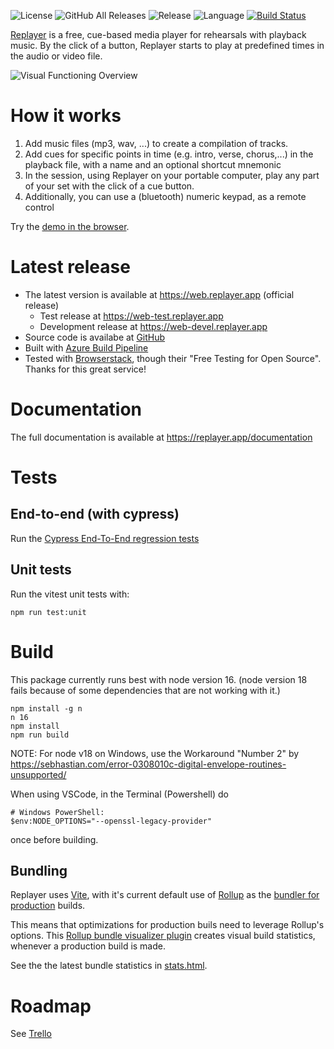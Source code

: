 ![License](https://img.shields.io/github/license/suterma/replayer-pwa.svg)
![GitHub All Releases](https://img.shields.io/github/downloads/suterma/replayer-pwa/total.svg)
![Release](https://img.shields.io/github/release/suterma/replayer-pwa.svg)
![Language](https://img.shields.io/github/languages/top/suterma/replayer-pwa.svg)
[![Build Status](https://dev.azure.com/suterma/replayer-pwa/_apis/build/status/suterma.replayer-pwa?branchName=main)](https://dev.azure.com/suterma/replayer-pwa/_build/latest?definitionId=1&branchName=main)

[Replayer](https://replayer.app/) is a free, cue-based media player for rehearsals with playback music.
By the click of a button, Replayer starts to play at predefined times in the audio or video file.

![Visual Functioning Overview](https://replayer.app/user/pages/06.blog/replayer-as-a-pwa-web-app/visual-function-web-horizontal-1440p.webp)

# How it works

1. Add music files (mp3, wav, ...) to create a compilation of tracks.
1. Add cues for specific points in time (e.g. intro, verse, chorus,...) in the playback file, with a name and an optional shortcut mnemonic
1. In the session, using Replayer on your portable computer, play any part of your set with the click of a cue button.
1. Additionally, you can use a (bluetooth) numeric keypad, as a remote control

Try the <a href="https://web.replayer.app/#demo" target="_blank">demo in the browser</a>.

# Latest release

-   The latest version is available at https://web.replayer.app (official release)
    -   Test release at https://web-test.replayer.app
    -   Development release at https://web-devel.replayer.app
-   Source code is availabe at [GitHub](https://github.com/suterma/replayer-pwa)
-   Built with [Azure Build Pipeline](https://dev.azure.com/suterma/replayer-pwa/_build?definitionId=1)
-   Tested with [Browserstack](https://live.browserstack.com/dashboard?try_live_url=https%3A%2F%2Fweb.replayer.app), though their "Free Testing for Open Source". Thanks for this great service!

# Documentation

The full documentation is available at https://replayer.app/documentation

# Tests

## End-to-end (with cypress)

Run the [Cypress End-To-End regression tests](/cypress/e2e/regression)

## Unit tests

Run the vitest unit tests with:

    npm run test:unit

# Build

This package currently runs best with node version 16. (node version 18 fails because of some dependencies that are not working with it.)

    npm install -g n
    n 16
    npm install
    npm run build

NOTE: For node v18 on Windows, use the Workaround "Number 2" by https://sebhastian.com/error-0308010c-digital-envelope-routines-unsupported/

When using VSCode, in the Terminal (Powershell) do

    # Windows PowerShell:
    $env:NODE_OPTIONS="--openssl-legacy-provider"

once before building.

## Bundling

Replayer uses [Vite](https://vitejs.dev/), with it's current default use of [Rollup](https://rollupjs.org/) as the [bundler for production](https://vitejs.dev/guide/why#why-bundle-for-production) builds.

This means that optimizations for production buils need to leverage Rollup's options. This [Rollup bundle visualizer plugin](https://github.com/btd/rollup-plugin-visualizer) creates visual build statistics, whenever a production build is made.

See the the latest bundle statistics in [stats.html](https://htmlpreview.github.io/?https://raw.githubusercontent.com/suterma/replayer-pwa/main/stats.html).

# Roadmap

See [Trello](https://trello.com/b/UqdfomQI/replayer-20)
